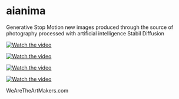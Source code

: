 # aianima
Generative Stop Motion new images produced through the source of photography processed with artificial intelligence Stabil Diffusion 


[![Watch the video](https://wearetheartmakers.com/wp-content/uploads/2022/10/demir-FX2.gif)](https://youtu.be/j3y20vm7Km0)

[![Watch the video](https://wearetheartmakers.com/wp-content/uploads/2022/10/demirFX3.gif)](https://youtu.be/j3y20vm7Km0)



[![Watch the video](https://wearetheartmakers.com/wp-content/uploads/2022/10/watam-demir.gif)](https://youtu.be/j3y20vm7Km0)


[![Watch the video](https://wearetheartmakers.com/wp-content/uploads/2022/10/clowninroom.gif)](https://youtu.be/j3y20vm7Km0)

WeAreTheArtMakers.com 

